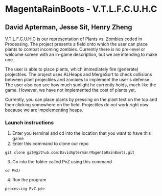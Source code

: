 # MagentaRainBoots - V.T.L.F.C.U.H.C
## David Apterman, Jesse Sit, Henry Zheng 

  V.T.L.F.C.U.H.C is our representation of Plants vs. Zombies coded in Processing. The project presents a field onto which the user can place plants to combat incoming zombies. Currently there is no pre-level or welcome screen with an in-game description, but we are intending to make one. 
  
  The user is able to place plants, which immediately fire (generate) projectiles. The project uses ALHeaps and MergeSort to check collisions between plant projectiles and zombies to implement the user's defense. The user also can see how much sunlight he currently holds, much like the game. However, we have not implemented the cost of plants yet.
  
  Currently, you can place plants by pressing on the plant text on the top and then clicking somewhere on the field. Projectiles do not work right now because we are impelementing heaps.
  
### Launch instructions
    
1. Enter you terminal and cd into the location that you want to have this game
2. Enter this command to clone our repo
```
git clone git@github.com:DavidApterman/MagentaRainBoots.git
```
3. Go into the folder called PvZ using this command
```
cd PvZ/
```
4. Run the program
```
processing PvZ.pde
```

